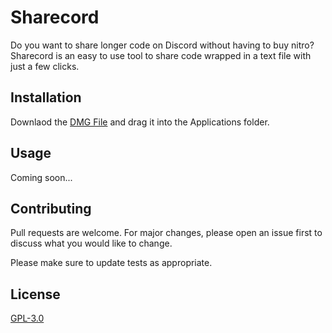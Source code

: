 # Sharecord

Do you want to share longer code on Discord without having to buy nitro?
Sharecord is an easy to use tool to share code wrapped in a text file with just a few clicks.

## Installation

Downlaod the [DMG File]() and drag it into the Applications folder.

## Usage

Coming soon...

## Contributing

Pull requests are welcome. For major changes, please open an issue first
to discuss what you would like to change.

Please make sure to update tests as appropriate.

## License

[GPL-3.0](https://www.gnu.org/licenses/gpl-3.0.html)
